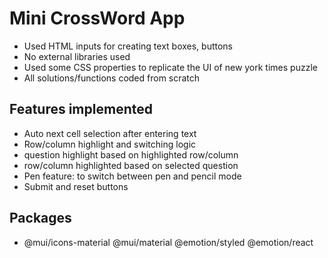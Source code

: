 # Mini CrossWord App
  - Used HTML inputs for creating text boxes, buttons
  - No external libraries used
  - Used some CSS properties to replicate the UI of new york times puzzle
  - All solutions/functions coded from scratch

## Features implemented
  - Auto next cell selection after entering text
  - Row/column highlight and switching logic
  - question highlight based on highlighted row/column
  - row/column highlighted based on selected question
  - Pen feature: to switch between pen and pencil mode
  - Submit and reset buttons

## Packages 
  - @mui/icons-material @mui/material @emotion/styled @emotion/react